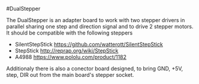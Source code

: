 #DualStepper

The DualStepper is an adapter board to work with two stepper drivers in parallel sharing one step and direction signal and to drive 2 stepper motors.
It should be compatible with the following steppers

* SilentStepStick https://github.com/watterott/SilentStepStick
* StepStick http://reprap.org/wiki/StepStick
* A4988 https://www.pololu.com/product/1182

Additionaly there is also a conector board designed, to bring GND, +5V, step, DIR out from the main board's stepper socket.




